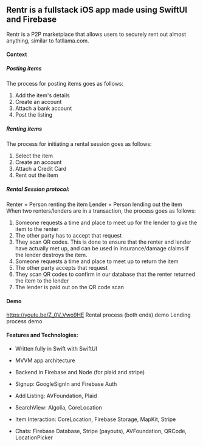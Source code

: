 
## Rentr is a fullstack iOS app made using **SwiftUI** and **Firebase**
Rentr is a P2P marketplace that allows users to securely rent out almost anything, similar to fatllama.com.
#### Context
##### Posting items
The process for posting items goes as follows:
1. Add the item's details
2. Create an account
3. Attach a bank account
4. Post the listing

##### Renting items
The process for initiating a rental session goes as follows:
1. Select the item
2. Create an account
3. Attach a Credit Card
4. Rent out the item

##### Rental Session protocol:
Renter = Person renting the item
Lender = Person lending out the item
When two renters/lenders are in a transaction, the process goes as follows:
1. Someone requests a time and place to meet up for the lender to give the item to the renter
2. The other party has to accept that request
3. They scan QR codes. This is done to ensure that the renter and lender have actually met up, and can be used in insurance/damage claims if the lender destroys the item.
4. Someone requests a time and place to meet up to return the item 
5. The other party accepts that request
6. They scan QR codes to confirm in our database that the renter returned the item to the lender
7. The lender is paid out on the QR code scan

#### Demo

https://youtu.be/Z_0V_Vwo9HE Rental process (both ends) demo
Lending process demo

#### Features and Technologies:
- Written fully in Swift with SwiftUI
- MVVM app architecture
- Backend in Firebase and Node (for plaid and stripe)

- Signup: GoogleSignIn and Firebase Auth
- Add Listing: AVFoundation, Plaid 
- SearchView: Algolia, CoreLocation
- Item Interaction: CoreLocation, Firebase Storage, MapKit, Stripe
- Chats: Firebase Database, Stripe (payouts), AVFoundation, QRCode, LocationPicker


